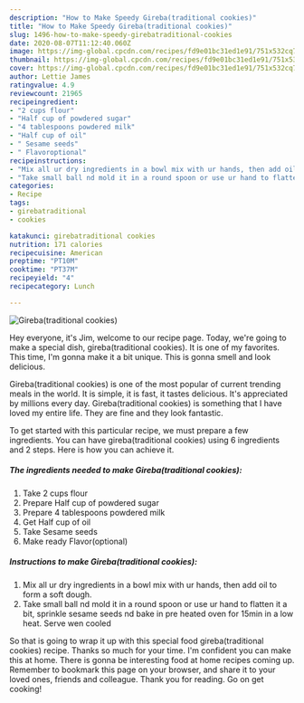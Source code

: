 ```yaml
---
description: "How to Make Speedy Gireba(traditional cookies)"
title: "How to Make Speedy Gireba(traditional cookies)"
slug: 1496-how-to-make-speedy-girebatraditional-cookies
date: 2020-08-07T11:12:40.060Z
image: https://img-global.cpcdn.com/recipes/fd9e01bc31ed1e91/751x532cq70/girebatraditional-cookies-recipe-main-photo.jpg
thumbnail: https://img-global.cpcdn.com/recipes/fd9e01bc31ed1e91/751x532cq70/girebatraditional-cookies-recipe-main-photo.jpg
cover: https://img-global.cpcdn.com/recipes/fd9e01bc31ed1e91/751x532cq70/girebatraditional-cookies-recipe-main-photo.jpg
author: Lettie James
ratingvalue: 4.9
reviewcount: 21965
recipeingredient:
- "2 cups flour"
- "Half cup of powdered sugar"
- "4 tablespoons powdered milk"
- "Half cup of oil"
- " Sesame seeds"
- " Flavoroptional"
recipeinstructions:
- "Mix all ur dry ingredients in a bowl mix with ur hands, then add oil to form a soft dough."
- "Take small ball nd mold it in a round spoon or use ur hand to flatten it a bit, sprinkle sesame seeds nd bake in pre heated oven for 15min in a low heat. Serve wen cooled"
categories:
- Recipe
tags:
- girebatraditional
- cookies

katakunci: girebatraditional cookies 
nutrition: 171 calories
recipecuisine: American
preptime: "PT10M"
cooktime: "PT37M"
recipeyield: "4"
recipecategory: Lunch

---
```



![Gireba(traditional cookies)](https://img-global.cpcdn.com/recipes/fd9e01bc31ed1e91/751x532cq70/girebatraditional-cookies-recipe-main-photo.jpg)

Hey everyone, it's Jim, welcome to our recipe page. Today, we're going to make a special dish, gireba(traditional cookies). It is one of my favorites. This time, I'm gonna make it a bit unique. This is gonna smell and look delicious.

Gireba(traditional cookies) is one of the most popular of current trending meals in the world. It is simple, it is fast, it tastes delicious. It's appreciated by millions every day. Gireba(traditional cookies) is something that I have loved my entire life. They are fine and they look fantastic.




To get started with this particular recipe, we must prepare a few ingredients. You can have gireba(traditional cookies) using 6 ingredients and 2 steps. Here is how you can achieve it.

<!--inarticleads1-->

##### The ingredients needed to make Gireba(traditional cookies):

1. Take 2 cups flour
1. Prepare Half cup of powdered sugar
1. Prepare 4 tablespoons powdered milk
1. Get Half cup of oil
1. Take  Sesame seeds
1. Make ready  Flavor(optional)




<!--inarticleads2-->

##### Instructions to make Gireba(traditional cookies):

1. Mix all ur dry ingredients in a bowl mix with ur hands, then add oil to form a soft dough.
1. Take small ball nd mold it in a round spoon or use ur hand to flatten it a bit, sprinkle sesame seeds nd bake in pre heated oven for 15min in a low heat. Serve wen cooled




So that is going to wrap it up with this special food gireba(traditional cookies) recipe. Thanks so much for your time. I'm confident you can make this at home. There is gonna be interesting food at home recipes coming up. Remember to bookmark this page on your browser, and share it to your loved ones, friends and colleague. Thank you for reading. Go on get cooking!
